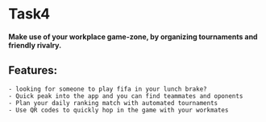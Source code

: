 # Task4
#### Make use of your workplace game-zone, by organizing tournaments and friendly rivalry.

## Features:
    - looking for someone to play fifa in your lunch brake? 
    - Quick peak into the app and you can find teammates and oponents              
    - Plan your daily ranking match with automated tournaments
    - Use QR codes to quickly hop in the game with your workmates
